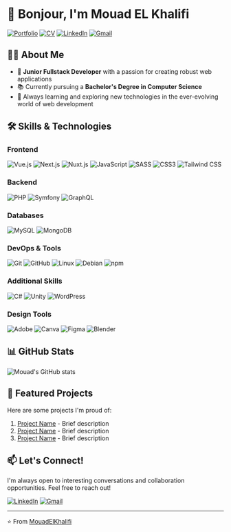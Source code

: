 # 👋 Bonjour, I'm Mouad EL Khalifi

[![Portfolio](https://img.shields.io/badge/Portfolio-Visit%20Now-brightgreen)](https://mouadelkhalifi.fr/)
[![CV](https://img.shields.io/badge/CV-Download-blue)](https://mouadelkhalifi.fr/Mouad_El_Khalifi_F_CV.pdf)
[![LinkedIn](https://img.shields.io/badge/LinkedIn-Connect-blue?style=flat&logo=linkedin)](https://www.linkedin.com/in/mouad-elkhalifi/)
[![Gmail](https://img.shields.io/badge/Gmail-Contact-red?style=flat&logo=gmail)](mailto:mouad.elkhalifi@gmail.com)

## 👨‍💻 About Me

- 💼 **Junior Fullstack Developer** with a passion for creating robust web applications
- 📚 Currently pursuing a **Bachelor's Degree in Computer Science**
- 🌱 Always learning and exploring new technologies in the ever-evolving world of web development

## 🛠️ Skills & Technologies

### Frontend
![Vue.js](https://img.shields.io/badge/Vue.js-4FC08D?style=for-the-badge&logo=vue.js&logoColor=white)
![Next.js](https://img.shields.io/badge/Next.js-000000?style=for-the-badge&logo=next.js&logoColor=white)
![Nuxt.js](https://img.shields.io/badge/Nuxt.js-00C58E?style=for-the-badge&logo=nuxt.js&logoColor=white)
![JavaScript](https://img.shields.io/badge/JavaScript-F7DF1E?style=for-the-badge&logo=javascript&logoColor=black)
![SASS](https://img.shields.io/badge/Sass-CC6699?style=for-the-badge&logo=sass&logoColor=white)
![CSS3](https://img.shields.io/badge/CSS3-1572B6?style=for-the-badge&logo=css3&logoColor=white)
![Tailwind CSS](https://img.shields.io/badge/Tailwind_CSS-38B2AC?style=for-the-badge&logo=tailwind-css&logoColor=white)

### Backend
![PHP](https://img.shields.io/badge/PHP-777BB4?style=for-the-badge&logo=php&logoColor=white)
![Symfony](https://img.shields.io/badge/Symfony-000000?style=for-the-badge&logo=symfony&logoColor=white)
![GraphQL](https://img.shields.io/badge/GraphQL-E10098?style=for-the-badge&logo=graphql&logoColor=white)

### Databases
![MySQL](https://img.shields.io/badge/MySQL-4479A1?style=for-the-badge&logo=mysql&logoColor=white)
![MongoDB](https://img.shields.io/badge/MongoDB-47A248?style=for-the-badge&logo=mongodb&logoColor=white)

### DevOps & Tools
![Git](https://img.shields.io/badge/Git-F05032?style=for-the-badge&logo=git&logoColor=white)
![GitHub](https://img.shields.io/badge/GitHub-181717?style=for-the-badge&logo=github&logoColor=white)
![Linux](https://img.shields.io/badge/Linux-FCC624?style=for-the-badge&logo=linux&logoColor=black)
![Debian](https://img.shields.io/badge/Debian-A81D33?style=for-the-badge&logo=debian&logoColor=white)
![npm](https://img.shields.io/badge/npm-CB3837?style=for-the-badge&logo=npm&logoColor=white)

### Additional Skills
![C#](https://img.shields.io/badge/C%23-239120?style=for-the-badge&logo=c-sharp&logoColor=white)
![Unity](https://img.shields.io/badge/Unity-000000?style=for-the-badge&logo=unity&logoColor=white)
![WordPress](https://img.shields.io/badge/WordPress-21759B?style=for-the-badge&logo=wordpress&logoColor=white)

### Design Tools
![Adobe](https://img.shields.io/badge/Adobe-FF0000?style=for-the-badge&logo=adobe&logoColor=white)
![Canva](https://img.shields.io/badge/Canva-00C4CC?style=for-the-badge&logo=canva&logoColor=white)
![Figma](https://img.shields.io/badge/Figma-F24E1E?style=for-the-badge&logo=figma&logoColor=white)
![Blender](https://img.shields.io/badge/Blender-F5792A?style=for-the-badge&logo=blender&logoColor=white)

## 📊 GitHub Stats

![Mouad's GitHub stats](https://github-readme-stats.vercel.app/api?username=mouadelkhalifi&show_icons=true&theme=radical)

## 🌟 Featured Projects

Here are some projects I'm proud of:

1. [Project Name](link-to-project) - Brief description
2. [Project Name](link-to-project) - Brief description
3. [Project Name](link-to-project) - Brief description

## 📫 Let's Connect!

I'm always open to interesting conversations and collaboration opportunities. Feel free to reach out!

[![LinkedIn](https://img.shields.io/badge/LinkedIn-Connect-blue?style=for-the-badge&logo=linkedin)](https://www.linkedin.com/in/mouad-elkhalifi/)
[![Gmail](https://img.shields.io/badge/Gmail-Contact-red?style=for-the-badge&logo=gmail)](mailto:mouad.elkhalifi@gmail.com)

---

⭐️ From [MouadElKhalifi](https://github.com/mouadelkhalifi)
